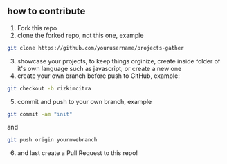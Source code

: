 ## how to contribute

1. Fork this repo
2. clone the forked repo, not this one, example

```bash
git clone https://github.com/yourusername/projects-gather
```

3. showcase your projects, to keep things orginize, create inside folder of it's own language such as javascript, or create a new one
4. create your own branch before push to GitHub, example:

```bash
git checkout -b rizkimcitra
```

5. commit and push to your own branch, example

```bash
git commit -am "init"
```

and

```bash
git push origin yournwebranch
```

6. and last create a Pull Request to this repo!
